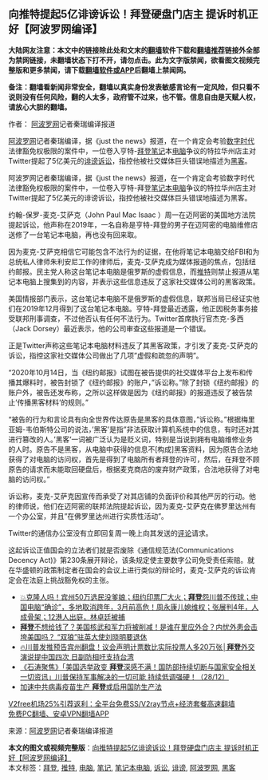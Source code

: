  <h2>向推特提起5亿诽谤诉讼！拜登硬盘门店主 提诉时机正好【阿波罗网编译】</h2> <p class="notice"><b>大陆网友注意：本文中的链接除此处和文末的<a href="https://github.com/bannedbook/fanqiang" >翻墙</a>软件下载和<a href="https://github.com/killgcd/justmysocks/blob/master/README.md">翻墙推荐</a>链接外全部为禁网链接，未翻墙状态下打不开，请勿点击。此为文字版禁闻，欲看图文视频完整版和更多禁闻，请下载<a href="https://github.com/bannedbook/fanqiang">翻墙软件或APP</a>后翻墙上禁闻网。</p><p>备注：翻墙看新闻非常安全，翻墙以真实身份发表敏感言论有一定风险，但只看不说则没有任何风险，翻的人太多，政府管不过来，也不管。信息自由是天赋人权，请放心大胆的翻墙。</b></p>  <div class="entry"> <p>作者： <span class='wp_keywordlink_affiliate'><a href="https://www.aboluowang.com/" title="阿波罗网" target="_blank">阿波罗网</a></span>记者秦瑞编译报道</p> <p id="summary"><a href="https://www.bannedbook.org/bnews/tag/%e9%98%bf%e6%b3%a2%e7%bd%97%e7%bd%91/" class="st_tag internal_tag" rel="tag" title="标签 阿波罗网 下的日志">阿波罗网</a>记者秦瑞编译，据《just the news》报道，在一个肯定会考验<span class='wp_keywordlink_affiliate'><a href="https://chinadigitaltimes.net/chinese/" title="中国数字时代" target="_blank">数字时代</a></span>法律豁免权极限的案件中，一位卷入亨特-<a href="https://www.bannedbook.org/bnews/tag/%e6%8b%9c%e7%99%bb/" class="st_tag internal_tag" rel="tag" title="标签 拜登 下的日志">拜登</a><a href="https://www.bannedbook.org/bnews/tag/%e7%ac%94%e8%ae%b0/" class="st_tag internal_tag" rel="tag" title="标签 笔记 下的日志">笔记</a>本<a href="https://www.bannedbook.org/bnews/tag/%e7%94%b5%e8%84%91/" class="st_tag internal_tag" rel="tag" title="标签 电脑 下的日志">电脑</a>争议的特拉华州店主对Twitter提起了5亿美元的<a href="https://www.bannedbook.org/bnews/tag/%E8%AF%BD%E8%B0%A4/" class="st_tag internal_tag" rel="tag" title="标签 诽谤 下的日志">诽谤</a><a href="https://www.bannedbook.org/bnews/tag/%E8%AF%89%E8%AE%BC/" class="st_tag internal_tag" rel="tag" title="标签 诉讼 下的日志">诉讼</a>，指控他被社交媒体巨头错误地描述为<a href="https://www.bannedbook.org/bnews/tag/%e9%bb%91%e5%ae%a2/" class="st_tag internal_tag" rel="tag" title="标签 黑客 下的日志">黑客</a>。</p> <p id="conimg">阿波罗网记者秦瑞编译，据《just the news》报道，在一个肯定会考验数字时代法律豁免权极限的案件中，一位卷入亨特-拜登<a href="https://www.bannedbook.org/bnews/tag/%E7%AC%94%E8%AE%B0%E6%9C%AC%E7%94%B5%E8%84%91/" class="st_tag internal_tag" rel="tag" title="标签 笔记本电脑 下的日志">笔记本电脑</a>争议的特拉华州店主对Twitter提起了5亿美元的诽谤诉讼，指控他被社交媒体巨头错误地描述为黑客。</p>  <p>约翰-保罗-麦克-艾萨克（John Paul Mac Isaac&nbsp;）周一在迈阿密的美国地方法院提起诉讼，他声称在2019年，一名自称是亨特-拜登的男子在迈阿密的电脑维修店送修了一台笔记本电脑，再也没有回来取。</p> <p>因为麦克-艾萨克相信它可能包含不法行为的证据，在他将笔记本电脑交给FBI和为总统私人律师朱利安尼工作的律师后，麦克-艾萨克成为媒体报道的焦点，包括纽约邮报。民主党人称这台笔记本电脑是俄罗斯的虚假信息，而<a href="https://www.bannedbook.org/bnews/tag/%e6%8e%a8%e7%89%b9/" class="st_tag internal_tag" rel="tag" title="标签 推特 下的日志">推特</a>则禁止报道从笔记本电脑上搜集到的内容，并表示这些信息违反了这家社交媒体公司的黑客政策。</p> <p>美国情报部门表示，这台笔记本电脑不是俄罗斯的虚假信息，联邦当局已经证实他们在2019年12月得到了这台笔记本电脑。亨特-拜登最近透露，他正因税务事务接受联邦刑事调查，不过他否认有任何不法行为。Twitter首席执行官杰克-多西（Jack Dorsey）最近表示，他的公司审查这些报道是一个错误。</p>  <p>正是Twitter声称这些笔记本电脑材料违反了其黑客政策，才引发了麦克-艾萨克的诉讼，指控这家社交媒体公司做出了几项&#8221;虚假和疏忽的声明&#8221;。</p> <p>&#8220;2020年10月14日，当《纽约邮报》试图在被告提供的社交媒体平台上发布和传播其爆料时，被告封锁了《纽约邮报》的账户，&#8221;诉讼称。&#8221;除了封锁《纽约邮报》的账户外，被告还发布称，之所以这样做是因为《纽约邮报》的报道违反了被告禁止&#8217;传播黑客材料&#8217;的规则。”</p> <p>&#8220;被告的行为和言论具有向全世界传达原告是黑客的具体意图，&#8221;诉讼称。&#8221;根据梅里亚姆-韦伯斯特公司的说法，&#8217;黑客&#8217;是指&#8221;非法获取计算机系统中的信息，有时还对其进行篡改的人。&#8217;黑客&#8217;一词被广泛认为是贬义词，特别是当说到拥有电脑维修业务的人时。原告不是黑客，从电脑中获得的信息不[构成]黑客资料，因为原告合法地获得了对电脑的访问权，首先是得到了电脑所有者拜登的许可，然后，在拜登不顾原告的请求而未能取回硬盘后，根据麦克商店的废弃财产政策，合法地获得了对电脑的访问权。&#8221;</p>  <p>诉讼称，麦克-艾萨克因宣传而承受了对其店铺的负面评价和其他严厉的行动。他的律师说，他们在迈阿密的联邦法院提起诉讼，因为麦克-艾萨克在佛罗里达州有一个办公室，并且&#8221;在佛罗里达州进行实质性活动&#8221;。</p> <p>Twitter的通信办公室没有立即回复周一晚上向其发送的<span class='wp_keywordlink_affiliate'><a href="https://www.bannedbook.org/bnews/comments/" title="新闻评论" target="_blank">评论</a></span>请求。</p> <p>这起诉讼正值国会的立法者们就是否废除《通信规范法(Communications Decency Act)》第230条展开辩论，该条规定使主要数字公司免受责任索赔。就在华盛顿的政策制定者在国会的会议上进行类似的辩论时，麦克-艾萨克的诉讼肯定会在法庭上挑战豁免权的主张。</p>  <ul class='op-related-articles' title='相关阅读'> <li><a href='https://www.bannedbook.org/bnews/bannedvideo/20201229/1457074.html' target='_blank'>💥克隆人吗！宾州50万选民没爹娘；纽约印票厂大火；<b>拜登</b>怨川普不传球；中国电脑“确诊”，多地取消跨年，3月前高危！周永康儿媳维权；张展判4年，人成骨架；12港人出庭，林卓廷被捕</a></li> <li><a href='https://www.bannedbook.org/bnews/cbnews/20201229/1457068.html' target='_blank'><b>拜登</b>不想给钱了？美国核武和军力将被削减！是谁在里应外合？内忧外患会击垮美国吗？ “双狼”驻英大使刘晓明要退休</a></li> <li><a href='https://www.bannedbook.org/bnews/bannedvideo/20201229/1457065.html' target='_blank'>🔥川普发推预告宾州翻盘！议会声明计票数比实际投票人多20万张│<b>拜登</b>外交演说提中国四次 日副防相吁支持台湾</a></li> <li><a href='https://www.bannedbook.org/bnews/bannedvideo/20201229/1457032.html' target='_blank'>《石涛聚焦》「美国选举政变 <b>拜登</b>深感不满！国防部持续切断与国家安全相关一切资讯」川普保持军事解决的一切可能 持续低调强硬！（28/12）</a></li> <li><a href='https://www.bannedbook.org/bnews/comments/20201229/1457028.html' target='_blank'>加速中共病毒疫苗生产 <b>拜登</b>或启用国防生产法</a></li> </ul> <p class="texttj"> <a href="https://github.com/bannedbook/fanqiang/wiki/V2ray%E6%9C%BA%E5%9C%BA" target="_blank">V2free机场25%引荐返利：全平台免费SS/V2ray节点+经济套餐高速翻墙</a><br/> <a href="https://github.com/bannedbook/fanqiang/wiki/%E7%A6%81%E9%97%BB%E7%BD%91%E5%AE%89%E5%8D%93%E7%BF%BB%E5%A2%99%E6%96%B0%E9%97%BBAPP" target="_blank">免费PC翻墙、安卓VPN翻墙APP</a></p><p> 来源：<a href="https://www.aboluowang.com/2020/1229/1539454.html" target="_blank">阿波罗网</a>记者秦瑞编译报道 </p><a name='sharetosocial'></a>       <div><b>本文的图文或视频完整版</b>：<a href='https://www.bannedbook.org/bnews/topimagenews/20201229/1457112.html'>向推特提起5亿诽谤诉讼！拜登硬盘门店主 提诉时机正好【阿波罗网编译】</a></div>  </div><!--END ENTRY--> <div class="postfooter"> <div>本文标签：<a href="https://www.bannedbook.org/bnews/tag/%e6%8b%9c%e7%99%bb/" rel="tag">拜登</a>, <a href="https://www.bannedbook.org/bnews/tag/%e6%8e%a8%e7%89%b9/" rel="tag">推特</a>, <a href="https://www.bannedbook.org/bnews/tag/%e7%94%b5%e8%84%91/" rel="tag">电脑</a>, <a href="https://www.bannedbook.org/bnews/tag/%e7%ac%94%e8%ae%b0/" rel="tag">笔记</a>, <a href="https://www.bannedbook.org/bnews/tag/%E7%AC%94%E8%AE%B0%E6%9C%AC%E7%94%B5%E8%84%91/" rel="tag">笔记本电脑</a>, <a href="https://www.bannedbook.org/bnews/tag/%E8%AF%89%E8%AE%BC/" rel="tag">诉讼</a>, <a href="https://www.bannedbook.org/bnews/tag/%E8%AF%BD%E8%B0%A4/" rel="tag">诽谤</a>, <a href="https://www.bannedbook.org/bnews/tag/%e9%98%bf%e6%b3%a2%e7%bd%97%e7%bd%91/" rel="tag">阿波罗网</a>, <a href="https://www.bannedbook.org/bnews/tag/%e9%bb%91%e5%ae%a2/" rel="tag">黑客</a></div>  </div><!--END POSTFOOTER--> 